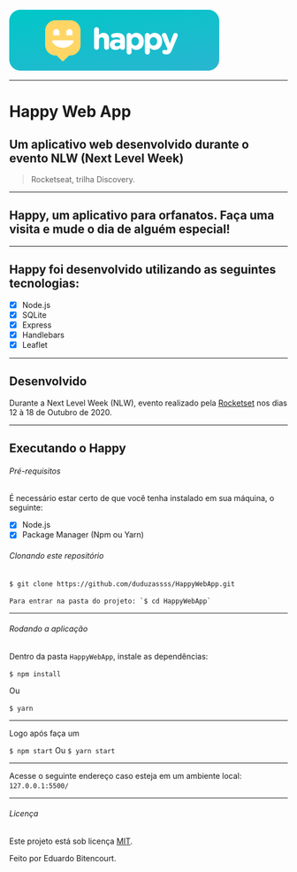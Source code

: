 ![Logotipo Happy](/public/images/banner.png)

_________________

#                         Happy Web App
## Um aplicativo web desenvolvido durante o evento NLW (Next Level Week)
> Rocketseat, trilha Discovery.
_________________
## Happy, um aplicativo para orfanatos. Faça uma visita e mude o dia de alguém especial!
_________________
## Happy foi desenvolvido utilizando as seguintes tecnologias:

- [x] Node.js
- [x] SQLite
- [x] Express
- [x] Handlebars
- [x] Leaflet
_________________

## Desenvolvido

Durante a Next Level Week (NLW), evento realizado pela [Rocketset](https://rocketseat.com.br/) nos dias 12 à 18 de Outubro de 2020.

_________________

## Executando o Happy

###### Pré-requisitos

É necessário estar certo de que você tenha instalado em sua máquina, o seguinte:

- [x] Node.js
- [x] Package Manager (Npm ou Yarn)

###### Clonando este repositório

`$ git clone https://github.com/duduzassss/HappyWebApp.git`

``Para entrar na pasta do projeto: `$ cd HappyWebApp` ``
_________________

###### Rodando a aplicação

Dentro da pasta `HappyWebApp`, instale as dependências:

`$ npm install`

Ou

`$ yarn`
_________________

Logo após faça um

`$ npm start` Ou `$ yarn start`
_________________

Acesse o seguinte endereço caso esteja em um ambiente local: `127.0.0.1:5500/`
_________________

###### Licença

Este projeto está sob licença [MIT](https://github.com/duduzassss/HappyWebApp/blob/main/LICENSE).

Feito por Eduardo Bitencourt.




